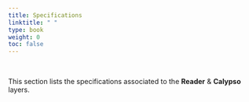 ```yaml
---
title: Specifications
linktitle: " "
type: book
weight: 0
toc: false
---
```


<br>

This section lists the specifications associated to the **Reader** & **Calypso** layers.